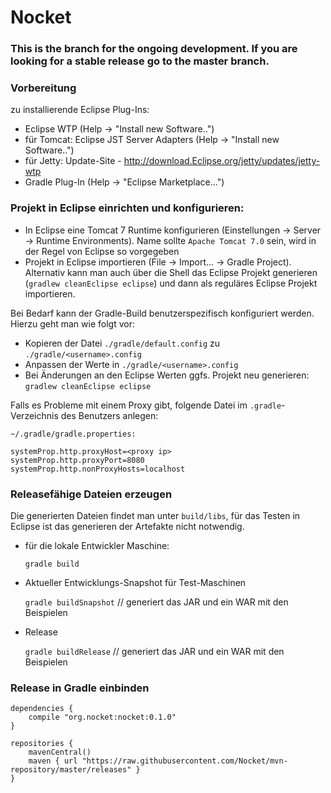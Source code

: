 
# Nocket

### This is the branch for the ongoing development. If you are looking for a stable release go to the master branch.


### Vorbereitung

zu installierende Eclipse Plug-Ins:

 - Eclipse WTP (Help -> "Install new Software..")
 - für Tomcat: Eclipse JST Server Adapters (Help -> "Install new Software..")
 - für Jetty: Update-Site - <http://download.Eclipse.org/jetty/updates/jetty-wtp>
 - Gradle Plug-In (Help -> "Eclipse Marketplace...")

### Projekt in Eclipse einrichten und konfigurieren:

 - In Eclipse eine Tomcat 7 Runtime konfigurieren (Einstellungen -> Server -> Runtime Environments). 
   Name sollte `Apache Tomcat 7.0` sein, wird in der Regel von Eclipse so vorgegeben   
 - Projekt in Eclipse importieren (File -> Import... -> Gradle Project). Alternativ kann man auch über die Shell das Eclipse 
   Projekt generieren (`gradlew cleanEclipse eclipse`) und dann als reguläres Eclipse Projekt importieren.

Bei Bedarf kann der Gradle-Build benutzerspezifisch konfiguriert werden. Hierzu geht man wie folgt vor:

 - Kopieren der Datei `./gradle/default.config` zu `./gradle/<username>.config`
 - Anpassen der Werte in `./gradle/<username>.config`
 - Bei Änderungen an den Eclipse Werten ggfs. Projekt neu generieren: `gradlew cleanEclipse eclipse`
 
Falls es Probleme mit einem Proxy gibt, folgende Datei im `.gradle`-Verzeichnis des Benutzers anlegen:

    ~/.gradle/gradle.properties:
    
    systemProp.http.proxyHost=<proxy ip>
    systemProp.http.proxyPort=8080
    systemProp.http.nonProxyHosts=localhost
    
### Releasefähige Dateien erzeugen

Die generierten Dateien findet man unter `build/libs`, für das Testen in Eclipse ist das generieren der Artefakte nicht notwendig.

- für die lokale Entwickler Maschine:

    `gradle build`
    
- Aktueller Entwicklungs-Snapshot für Test-Maschinen

    `gradle buildSnapshot` // generiert das JAR und ein WAR mit den Beispielen
    
- Release

    `gradle buildRelease`  // generiert das JAR und ein WAR mit den Beispielen

    
### Release in Gradle einbinden

    dependencies {
        compile "org.nocket:nocket:0.1.0"
    }
    
    repositories { 
        mavenCentral()
        maven { url "https://raw.githubusercontent.com/Nocket/mvn-repository/master/releases" }
    }